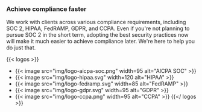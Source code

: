 ### Achieve compliance faster

We work with clients across various compliance requirements, including SOC 2, HIPAA,
FedRAMP, GDPR, and CCPA. Even if you're not planning to pursue SOC 2 in the short term,
adopting the best security practices now will make it much easier to achieve compliance
later. We're here to help you do just that.

{{< logos >}}
- {{< image src="img/logo-aicpa-soc.png" width=95 alt="AICPA SOC" >}}
- {{< image src="img/logo-hipaa.svg" width=120 alt="HIPAA" >}}
- {{< image src="img/logo-fedramp.svg" width=85 alt="FedRAMP" >}}
- {{< image src="img/logo-gdpr.svg" width=95 alt="GDPR" >}}
- {{< image src="img/logo-ccpa.png" width=95 alt="CCPA" >}}
{{</ logos >}}

